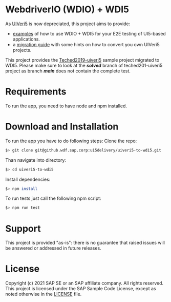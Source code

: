 # WebdriverIO (WDIO) + WDI5
As [UIVeri5](https://github.com/SAP/ui5-uiveri5) is now depreciated, this project aims to provide:
- [examples](docs/EXAMPLES.md) of how to use WDIO + WDI5 for your E2E testing of UI5-based applications.
- a [migration guide](docs/MIGRATE.md) with some hints on how to convert you own UIVeri5 projects.

This project provides the [Teched2019-uiveri5](https://github.com/SAP-samples/teched2019-uiveri5/tree/solved) sample project migrated to WDI5. Please make sure to look at the **_solved_** branch of teched201-uiveri5 project as branch **_main_** does not contain the complete test.


# Requirements
To run the app, you need to have node and npm installed. 

# Download and Installation
To run the app you have to do following steps:
Clone the repo:
``` bash
$> git clone git@github.wdf.sap.corp:ui5delivery/uiveri5-to-wdi5.git
```
Than navigate into directory:
```bash
$> cd uiveri5-to-wdi5
```
Install dependencies:
```bash
$> npm install
```
To run tests just call the following npm script:
```bash
$> npm run test
```
# Support
This project is provided "as-is": there is no guarantee that raised issues will be answered or addressed in future releases.

# License
Copyright (c) 2021 SAP SE or an SAP affiliate company. All rights reserved. This project is licensed under the SAP Sample Code License, except as noted otherwise in the [LICENSE](LICENSE) file.
